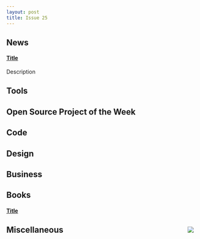 ```yaml
---
layout: post
title: Issue 25
---
```

## News

#### [Title](link)
Description

## Tools

## Open Source Project of the Week

## Code

## Design

## Business

## Books

#### [Title](Link)
<img src="url" style="float: right; margin: 1em;" /> 


## Miscellaneous

